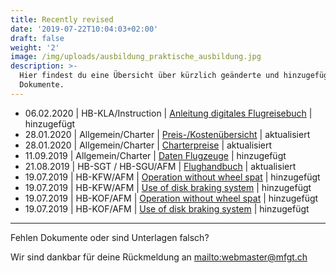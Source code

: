 ```yaml
---
title: Recently revised
date: '2019-07-22T10:04:03+02:00'
draft: false
weight: '2'
image: /img/uploads/ausbildung_praktische_ausbildung.jpg
description: >-
  Hier findest du eine Übersicht über kürzlich geänderte und hinzugefügte
  Dokumente.
---
```

* 06.02.2020 | HB-KLA/Instruction | [Anleitung digitales Flugreisebuch](https://drive.google.com/drive/folders/1YlJBBizJfRBdCpQNWCHi7AhDES8LQNQf) | hinzugefügt
* 28.01.2020 | Allgemein/Charter | [Preis-/Kostenübersicht](https://drive.google.com/open?id=1ObcWwB3kzKhttwNuVWJAwsxs3a6hjgCC) | aktualisiert
* 28.01.2020 | Allgemein/Charter | [Charterpreise](https://drive.google.com/open?id=1MIxz36JIStEgBr11ccatpX3kfDepbUc1) | aktualisiert
* 11.09.2019 | Allgemein/Charter | [Daten Flugzeuge](https://drive.google.com/file/d/1-JAdfujN3CY5hZhQQZETKsw0nRHEGPnF/view?usp=sharing) | hinzugefügt
* 21.08.2019 | HB-SGT / HB-SGU/AFM | [Flughandbuch](https://drive.google.com/file/d/1dOQhEgY1v7gvtBLXlsCY54zLwcTLC5Zh/view?usp=sharing) | aktualisiert
* 19.07.2019 | HB-KFW/AFM | [Operation without wheel spat](https://drive.google.com/file/d/1Pg5ZtzAvRwPHX_yo3FgALzX4_5WPK5_l/view?usp=sharing) | hinzugefügt
* 19.07.2019 | HB-KFW/AFM | [Use of disk braking system](https://drive.google.com/file/d/1ri9XdzIKwrl1z_pSXFJmCT1mOF_y80iI/view?usp=sharing) | hinzugefügt
* 19.07.2019 | HB-KOF/AFM | [Operation without wheel spat](https://drive.google.com/file/d/1mFaYwx0MXG8oLTN3Jd7B2Dt39v3nDeTx/view?usp=sharing) | hinzugefügt
* 19.07.2019 | HB-KOF/AFM | [Use of disk braking system](https://drive.google.com/file/d/1xPy6lUC71ydK4x5Hk7hcLwfDmdF4Ef2I/view?usp=sharing) | hinzugefügt

<hr>

Fehlen Dokumente oder sind Unterlagen falsch? 

Wir sind dankbar für deine Rückmeldung an <mailto:webmaster@mfgt.ch>
